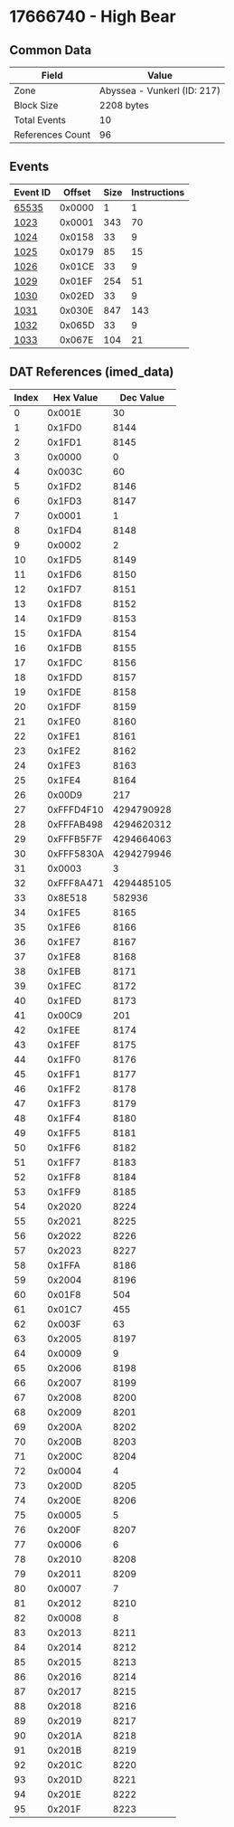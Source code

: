 # 17666740 - High Bear

## Common Data

| Field            | Value                       |
|------------------|-----------------------------|
| Zone             | Abyssea - Vunkerl (ID: 217) |
| Block Size       | 2208 bytes                  |
| Total Events     | 10                          |
| References Count | 96                          |

## Events

| Event ID            | Offset   |   Size |   Instructions |
|---------------------|----------|--------|----------------|
| [65535](./65535.md) | 0x0000   |      1 |              1 |
| [1023](./1023.md)   | 0x0001   |    343 |             70 |
| [1024](./1024.md)   | 0x0158   |     33 |              9 |
| [1025](./1025.md)   | 0x0179   |     85 |             15 |
| [1026](./1026.md)   | 0x01CE   |     33 |              9 |
| [1029](./1029.md)   | 0x01EF   |    254 |             51 |
| [1030](./1030.md)   | 0x02ED   |     33 |              9 |
| [1031](./1031.md)   | 0x030E   |    847 |            143 |
| [1032](./1032.md)   | 0x065D   |     33 |              9 |
| [1033](./1033.md)   | 0x067E   |    104 |             21 |

## DAT References (imed_data)

|   Index | Hex Value   |   Dec Value |
|---------|-------------|-------------|
|       0 | 0x001E      |          30 |
|       1 | 0x1FD0      |        8144 |
|       2 | 0x1FD1      |        8145 |
|       3 | 0x0000      |           0 |
|       4 | 0x003C      |          60 |
|       5 | 0x1FD2      |        8146 |
|       6 | 0x1FD3      |        8147 |
|       7 | 0x0001      |           1 |
|       8 | 0x1FD4      |        8148 |
|       9 | 0x0002      |           2 |
|      10 | 0x1FD5      |        8149 |
|      11 | 0x1FD6      |        8150 |
|      12 | 0x1FD7      |        8151 |
|      13 | 0x1FD8      |        8152 |
|      14 | 0x1FD9      |        8153 |
|      15 | 0x1FDA      |        8154 |
|      16 | 0x1FDB      |        8155 |
|      17 | 0x1FDC      |        8156 |
|      18 | 0x1FDD      |        8157 |
|      19 | 0x1FDE      |        8158 |
|      20 | 0x1FDF      |        8159 |
|      21 | 0x1FE0      |        8160 |
|      22 | 0x1FE1      |        8161 |
|      23 | 0x1FE2      |        8162 |
|      24 | 0x1FE3      |        8163 |
|      25 | 0x1FE4      |        8164 |
|      26 | 0x00D9      |         217 |
|      27 | 0xFFFD4F10  |  4294790928 |
|      28 | 0xFFFAB498  |  4294620312 |
|      29 | 0xFFFB5F7F  |  4294664063 |
|      30 | 0xFFF5830A  |  4294279946 |
|      31 | 0x0003      |           3 |
|      32 | 0xFFF8A471  |  4294485105 |
|      33 | 0x8E518     |      582936 |
|      34 | 0x1FE5      |        8165 |
|      35 | 0x1FE6      |        8166 |
|      36 | 0x1FE7      |        8167 |
|      37 | 0x1FE8      |        8168 |
|      38 | 0x1FEB      |        8171 |
|      39 | 0x1FEC      |        8172 |
|      40 | 0x1FED      |        8173 |
|      41 | 0x00C9      |         201 |
|      42 | 0x1FEE      |        8174 |
|      43 | 0x1FEF      |        8175 |
|      44 | 0x1FF0      |        8176 |
|      45 | 0x1FF1      |        8177 |
|      46 | 0x1FF2      |        8178 |
|      47 | 0x1FF3      |        8179 |
|      48 | 0x1FF4      |        8180 |
|      49 | 0x1FF5      |        8181 |
|      50 | 0x1FF6      |        8182 |
|      51 | 0x1FF7      |        8183 |
|      52 | 0x1FF8      |        8184 |
|      53 | 0x1FF9      |        8185 |
|      54 | 0x2020      |        8224 |
|      55 | 0x2021      |        8225 |
|      56 | 0x2022      |        8226 |
|      57 | 0x2023      |        8227 |
|      58 | 0x1FFA      |        8186 |
|      59 | 0x2004      |        8196 |
|      60 | 0x01F8      |         504 |
|      61 | 0x01C7      |         455 |
|      62 | 0x003F      |          63 |
|      63 | 0x2005      |        8197 |
|      64 | 0x0009      |           9 |
|      65 | 0x2006      |        8198 |
|      66 | 0x2007      |        8199 |
|      67 | 0x2008      |        8200 |
|      68 | 0x2009      |        8201 |
|      69 | 0x200A      |        8202 |
|      70 | 0x200B      |        8203 |
|      71 | 0x200C      |        8204 |
|      72 | 0x0004      |           4 |
|      73 | 0x200D      |        8205 |
|      74 | 0x200E      |        8206 |
|      75 | 0x0005      |           5 |
|      76 | 0x200F      |        8207 |
|      77 | 0x0006      |           6 |
|      78 | 0x2010      |        8208 |
|      79 | 0x2011      |        8209 |
|      80 | 0x0007      |           7 |
|      81 | 0x2012      |        8210 |
|      82 | 0x0008      |           8 |
|      83 | 0x2013      |        8211 |
|      84 | 0x2014      |        8212 |
|      85 | 0x2015      |        8213 |
|      86 | 0x2016      |        8214 |
|      87 | 0x2017      |        8215 |
|      88 | 0x2018      |        8216 |
|      89 | 0x2019      |        8217 |
|      90 | 0x201A      |        8218 |
|      91 | 0x201B      |        8219 |
|      92 | 0x201C      |        8220 |
|      93 | 0x201D      |        8221 |
|      94 | 0x201E      |        8222 |
|      95 | 0x201F      |        8223 |
